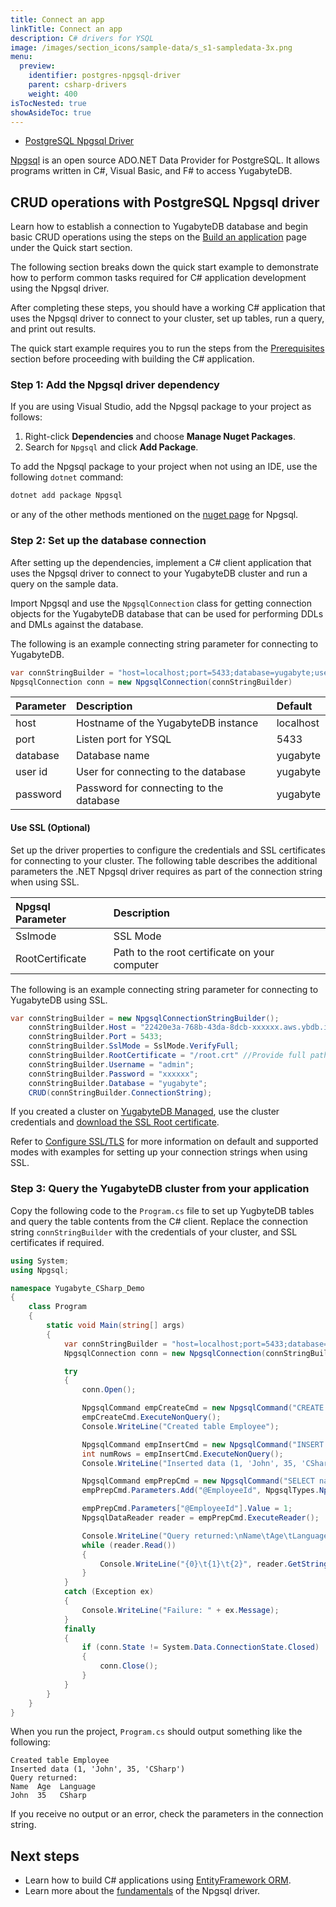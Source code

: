 ```yaml
---
title: Connect an app
linkTitle: Connect an app
description: C# drivers for YSQL
image: /images/section_icons/sample-data/s_s1-sampledata-3x.png
menu:
  preview:
    identifier: postgres-npgsql-driver
    parent: csharp-drivers
    weight: 400
isTocNested: true
showAsideToc: true
---
```


<ul class="nav nav-tabs-alt nav-tabs-yb">

  <li >
    <a href="/preview/drivers-orms/csharp/postgres-npgsql/" class="nav-link active">
      <i class="icon-java-bold" aria-hidden="true"></i>
      PostgreSQL Npgsql Driver
    </a>
  </li>

</ul>

[Npgsql](https://www.npgsql.org) is an open source ADO.NET Data Provider for PostgreSQL. It allows programs written in C#, Visual Basic, and F# to access YugabyteDB.

## CRUD operations with PostgreSQL Npgsql driver

Learn how to establish a connection to YugabyteDB database and begin basic CRUD operations using the steps on the [Build an application](../../../quick-start/build-apps/csharp/ysql) page under the Quick start section.

The following section breaks down the quick start example to demonstrate how to perform common tasks required for C# application development using the Npgsql driver.

After completing these steps, you should have a working C# application that uses the Npgsql driver to connect to your cluster, set up tables, run a query, and print out results.

The quick start example requires you to run the steps from the [Prerequisites](../../../quick-start/build-apps/csharp/ysql/#prerequisites) section before proceeding with building the C# application.

### Step 1: Add the Npgsql driver dependency

If you are using Visual Studio, add the Npgsql package to your project as follows:

1. Right-click **Dependencies** and choose **Manage Nuget Packages**.
1. Search for `Npgsql` and click **Add Package**.

To add the Npgsql package to your project when not using an IDE, use the following `dotnet` command:

```csharp
dotnet add package Npgsql
```

or any of the other methods mentioned on the [nuget page](https://www.nuget.org/packages/Npgsql/) for Npgsql.

### Step 2: Set up the database connection

After setting up the dependencies, implement a C# client application that uses the Npgsql driver to connect to your YugabyteDB cluster and run a query on the sample data.

Import Npgsql and use the `NpgsqlConnection` class for getting connection objects for the YugabyteDB database that can be used for performing DDLs and DMLs against the database.

The following is an example connecting string parameter for connecting to YugabyteDB.

```csharp
var connStringBuilder = "host=localhost;port=5433;database=yugabyte;user id=yugabyte;password="
NpgsqlConnection conn = new NpgsqlConnection(connStringBuilder)
```

| Parameter | Description | Default |
| :---------- | :---------- | :------ |
| host  | Hostname of the YugabyteDB instance | localhost
| port |  Listen port for YSQL | 5433
| database | Database name | yugabyte
| user id| User for connecting to the database | yugabyte
| password | Password for connecting to the database | yugabyte

#### Use SSL (Optional)

Set up the driver properties to configure the credentials and SSL certificates for connecting to your cluster. The following table describes the additional parameters the .NET Npgsql driver requires as part of the connection string when using SSL.

| Npgsql Parameter | Description |
| :---------- | :---------- |
| Sslmode  | SSL Mode |
| RootCertificate | Path to the root certificate on your computer |

The following is an example connecting string parameter for connecting to YugabyteDB using SSL.

```csharp
var connStringBuilder = new NpgsqlConnectionStringBuilder();
    connStringBuilder.Host = "22420e3a-768b-43da-8dcb-xxxxxx.aws.ybdb.io";
    connStringBuilder.Port = 5433;
    connStringBuilder.SslMode = SslMode.VerifyFull;
    connStringBuilder.RootCertificate = "/root.crt" //Provide full path to your root CA.
    connStringBuilder.Username = "admin";
    connStringBuilder.Password = "xxxxxx";
    connStringBuilder.Database = "yugabyte";
    CRUD(connStringBuilder.ConnectionString);
```

If you created a cluster on [YugabyteDB Managed](https://www.yugabyte.com/managed/), use the cluster credentials and [download the SSL Root certificate](../../../yugabyte-cloud/cloud-connect/connect-applications/).

Refer to [Configure SSL/TLS](../../../reference/drivers/csharp/postgres-npgsql-reference/#configure-ssl-tls) for more information on default and supported modes with examples for setting up your connection strings when using SSL.

### Step 3: Query the YugabyteDB cluster from your application

Copy the following code to the `Program.cs` file to set up YugbyteDB tables and query the table contents from the C# client. Replace the connection string `connStringBuilder` with the credentials of your cluster, and SSL certificates if required.

```csharp
using System;
using Npgsql;

namespace Yugabyte_CSharp_Demo
{
    class Program
    {
        static void Main(string[] args)
        {
            var connStringBuilder = "host=localhost;port=5433;database=yugabyte;user id=yugabyte;password="
            NpgsqlConnection conn = new NpgsqlConnection(connStringBuilder);

            try
            {
                conn.Open();

                NpgsqlCommand empCreateCmd = new NpgsqlCommand("CREATE TABLE employee (id int PRIMARY KEY, name varchar, age int, language varchar);", conn);
                empCreateCmd.ExecuteNonQuery();
                Console.WriteLine("Created table Employee");

                NpgsqlCommand empInsertCmd = new NpgsqlCommand("INSERT INTO employee (id, name, age, language) VALUES (1, 'John', 35, 'CSharp');", conn);
                int numRows = empInsertCmd.ExecuteNonQuery();
                Console.WriteLine("Inserted data (1, 'John', 35, 'CSharp')");

                NpgsqlCommand empPrepCmd = new NpgsqlCommand("SELECT name, age, language FROM employee WHERE id = @EmployeeId", conn);
                empPrepCmd.Parameters.Add("@EmployeeId", NpgsqlTypes.NpgsqlDbType.Integer);

                empPrepCmd.Parameters["@EmployeeId"].Value = 1;
                NpgsqlDataReader reader = empPrepCmd.ExecuteReader();

                Console.WriteLine("Query returned:\nName\tAge\tLanguage");
                while (reader.Read())
                {
                    Console.WriteLine("{0}\t{1}\t{2}", reader.GetString(0), reader.GetInt32(1), reader.GetString(2));
                }
            }
            catch (Exception ex)
            {
                Console.WriteLine("Failure: " + ex.Message);
            }
            finally
            {
                if (conn.State != System.Data.ConnectionState.Closed)
                {
                    conn.Close();
                }
            }
        }
    }
}
```

When you run the project, `Program.cs` should output something like the following:

```output
Created table Employee
Inserted data (1, 'John', 35, 'CSharp')
Query returned:
Name  Age  Language
John  35   CSharp
```

If you receive no output or an error, check the parameters in the connection string.

## Next steps

- Learn how to build C# applications using [EntityFramework ORM](../entityframework).
- Learn more about the [fundamentals](../../../reference/drivers/csharp/postgres-npgsql-reference/) of the Npgsql driver.
